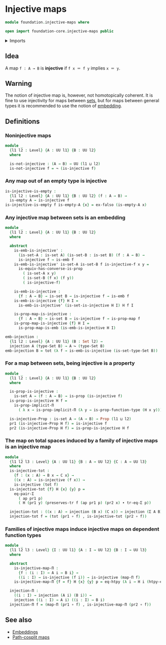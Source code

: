# Injective maps

```agda
module foundation.injective-maps where

open import foundation-core.injective-maps public
```

<details><summary>Imports</summary>

```agda
open import foundation.action-on-identifications-dependent-functions
open import foundation.action-on-identifications-functions
open import foundation.dependent-pair-types
open import foundation.function-extensionality
open import foundation.function-extensionality-axiom
open import foundation.logical-equivalences
open import foundation.transport-along-identifications
open import foundation.universe-levels

open import foundation-core.embeddings
open import foundation-core.empty-types
open import foundation-core.equality-dependent-pair-types
open import foundation-core.function-types
open import foundation-core.functoriality-dependent-pair-types
open import foundation-core.identity-types
open import foundation-core.negation
open import foundation-core.propositional-maps
open import foundation-core.propositions
open import foundation-core.sets
```

</details>

## Idea

A map `f : A → B` is **injective** if `f x ＝ f y` implies `x ＝ y`.

## Warning

The notion of injective map is, however, not homotopically coherent. It is fine
to use injectivity for maps between [sets](foundation-core.sets.md), but for
maps between general types it is recommended to use the notion of
[embedding](foundation-core.embeddings.md).

## Definitions

### Noninjective maps

```agda
module _
  {l1 l2 : Level} {A : UU l1} {B : UU l2}
  where

  is-not-injective : (A → B) → UU (l1 ⊔ l2)
  is-not-injective f = ¬ (is-injective f)
```

### Any map out of an empty type is injective

```agda
is-injective-is-empty :
  {l1 l2 : Level} {A : UU l1} {B : UU l2} (f : A → B) →
  is-empty A → is-injective f
is-injective-is-empty f is-empty-A {x} = ex-falso (is-empty-A x)
```

### Any injective map between sets is an embedding

```agda
module _
  {l1 l2 : Level} {A : UU l1} {B : UU l2}
  where

  abstract
    is-emb-is-injective' :
      (is-set-A : is-set A) (is-set-B : is-set B) (f : A → B) →
      is-injective f → is-emb f
    is-emb-is-injective' is-set-A is-set-B f is-injective-f x y =
      is-equiv-has-converse-is-prop
        ( is-set-A x y)
        ( is-set-B (f x) (f y))
        ( is-injective-f)

    is-emb-is-injective :
      {f : A → B} → is-set B → is-injective f → is-emb f
    is-emb-is-injective {f} H I =
      is-emb-is-injective' (is-set-is-injective H I) H f I

    is-prop-map-is-injective :
      {f : A → B} → is-set B → is-injective f → is-prop-map f
    is-prop-map-is-injective {f} H I =
      is-prop-map-is-emb (is-emb-is-injective H I)

emb-injection :
  {l1 l2 : Level} {A : UU l1} (B : Set l2) →
  injection A (type-Set B) → A ↪ (type-Set B)
emb-injection B = tot (λ f → is-emb-is-injective (is-set-type-Set B))
```

### For a map between sets, being injective is a property

```agda
module _
  {l1 l2 : Level} {A : UU l1} {B : UU l2}
  where

  is-prop-is-injective :
    is-set A → (f : A → B) → is-prop (is-injective f)
  is-prop-is-injective H f =
    is-prop-implicit-Π
      ( λ x → is-prop-implicit-Π (λ y → is-prop-function-type (H x y)))

  is-injective-Prop : is-set A → (A → B) → Prop (l1 ⊔ l2)
  pr1 (is-injective-Prop H f) = is-injective f
  pr2 (is-injective-Prop H f) = is-prop-is-injective H f
```

### The map on total spaces induced by a family of injective maps is an injective map

```agda
module _
  {l1 l2 l3 : Level} {A : UU l1} {B : A → UU l2} {C : A → UU l3}
  where
  is-injective-tot :
    {f : (x : A) → B x → C x} →
    ((x : A) → is-injective (f x)) →
    is-injective (tot f)
  is-injective-tot {f} H {x} {y} p =
    eq-pair-Σ
      ( ap pr1 p)
      ( H (pr1 y) (preserves-tr f (ap pr1 p) (pr2 x) ∙ tr-eq-Σ p))

  injection-tot : ((x : A) → injection (B x) (C x)) → injection (Σ A B) (Σ A C)
  injection-tot f = (tot (pr1 ∘ f) , is-injective-tot (pr2 ∘ f))
```

### Families of injective maps induce injective maps on dependent function types

```agda
module _
  {l1 l2 l3 : Level} {I : UU l1} {A : I → UU l2} {B : I → UU l3}
  where

  abstract
    is-injective-map-Π :
      {f : (i : I) → A i → B i} →
      ((i : I) → is-injective (f i)) → is-injective (map-Π f)
    is-injective-map-Π {f = f} H {x} {y} p = eq-htpy (λ i → H i (htpy-eq p i))

  injection-Π :
    ((i : I) → injection (A i) (B i)) →
    injection ((i : I) → A i) ((i : I) → B i)
  injection-Π f = (map-Π (pr1 ∘ f) , is-injective-map-Π (pr2 ∘ f))
```

## See also

- [Embeddings](foundation-core.embeddings.md)
- [Path-cosplit maps](foundation.path-cosplit-maps.md)

